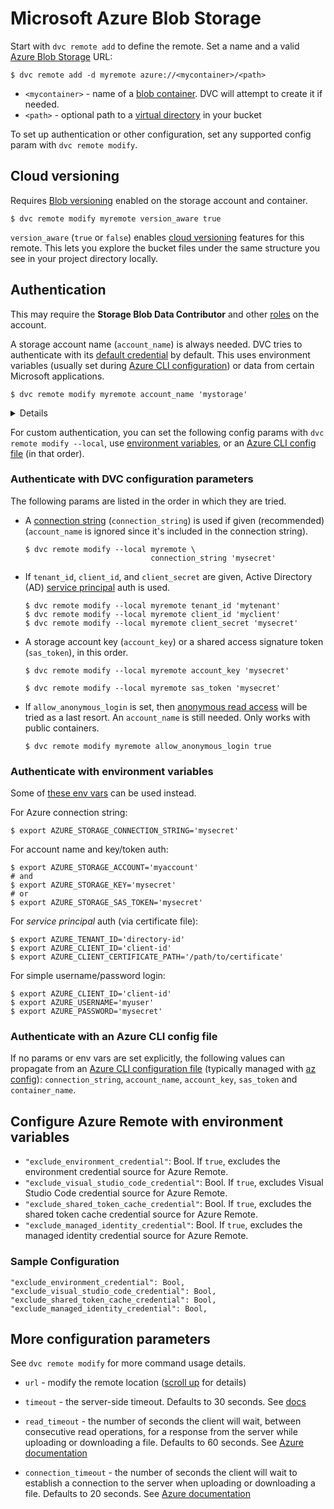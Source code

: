 # Microsoft Azure Blob Storage

<!--
## Microsoft Azure Blob Storage
-->

Start with `dvc remote add` to define the remote. Set a name and a valid [Azure
Blob Storage] URL:

```cli
$ dvc remote add -d myremote azure://<mycontainer>/<path>
```

- `<mycontainer>` - name of a [blob container]. DVC will attempt to create it if
  needed.
- `<path>` - optional path to a [virtual directory] in your bucket

[azure blob storage]: https://azure.microsoft.com/en-us/products/storage/blobs
[blob container]:
  https://learn.microsoft.com/en-us/azure/storage/blobs/blob-containers-portal
[virtual directory]:
  https://learn.microsoft.com/en-us/rest/api/storageservices/naming-and-referencing-containers--blobs--and-metadata#blob-names

To set up authentication or other configuration, set any supported config param
with `dvc remote modify`.

## Cloud versioning

<admon type="info">

Requires [Blob versioning] enabled on the storage account and container.

</admon>

```cli
$ dvc remote modify myremote version_aware true
```

`version_aware` (`true` or `false`) enables [cloud versioning] features for this
remote. This lets you explore the bucket files under the same structure you see
in your project directory locally.

[blob versioning]:
  https://learn.microsoft.com/en-us/azure/storage/blobs/versioning-overview
[cloud versioning]: /docs/user-guide/data-management/cloud-versioning

## Authentication

<admon type="info">

This may require the **Storage Blob Data Contributor** and other [roles] on the
account.

[roles]: https://learn.microsoft.com/en-us/azure/role-based-access-control/

</admon>

A storage account name (`account_name`) is always needed. DVC tries to
authenticate with its [default credential] by default. This uses environment
variables (usually set during [Azure CLI configuration]) or data from certain
Microsoft applications.

```cli
$ dvc remote modify myremote account_name 'mystorage'
```

[default credential]:
  https://docs.microsoft.com/en-us/python/api/azure-identity/azure.identity.defaultazurecredential
[azure cli configuration]:
  https://learn.microsoft.com/en-us/cli/azure/azure-cli-configuration

<details>

### Windows users: click here for more info.

When using default authentication, you may need to enable some of these
exclusion parameters depending on your setup ([details]):

```cli
$ dvc remote modify --system myremote \
             exclude_environment_credential true
$ dvc remote modify --system myremote \
             exclude_visual_studio_code_credential true
$ dvc remote modify --system myremote \
             exclude_shared_token_cache_credential true
$ dvc remote modify --system myremote \
             exclude_managed_identity_credential true
```

[details]:
  https://docs.microsoft.com/en-us/python/api/azure-identity/azure.identity.defaultazurecredential?view=azure-python#parameters

</details>

For custom authentication, you can set the following config params with
`dvc remote modify --local`, use
[environment variables](#authenticate-with-environment-variables), or an
[Azure CLI config file](#authenticate-with-an-azure-cli-config-file) (in that
order).

### Authenticate with DVC configuration parameters

The following params are listed in the order in which they are tried.

- A [connection string] (`connection_string`) is used if given (recommended)
  (`account_name` is ignored since it's included in the connection string).

  ```cli
  $ dvc remote modify --local myremote \
                              connection_string 'mysecret'
  ```

- If `tenant_id`, `client_id`, and `client_secret` are given, Active Directory
  (AD) [service principal] auth is used.

  ```cli
  $ dvc remote modify --local myremote tenant_id 'mytenant'
  $ dvc remote modify --local myremote client_id 'myclient'
  $ dvc remote modify --local myremote client_secret 'mysecret'
  ```

- A storage account key (`account_key`) or a shared access signature token
  (`sas_token`), in this order.

  ```cli
  $ dvc remote modify --local myremote account_key 'mysecret'
  ```

  ```cli
  $ dvc remote modify --local myremote sas_token 'mysecret'
  ```

- If `allow_anonymous_login` is set, then [anonymous read access] will be tried
  as a last resort. An `account_name` is still needed. Only works with public
  containers.

  ```cli
  $ dvc remote modify myremote allow_anonymous_login true
  ```

[connection string]:
  https://learn.microsoft.com/en-us/azure/storage/common/storage-configure-connection-string
[service principal]:
  https://docs.microsoft.com/en-us/azure/active-directory/develop/howto-create-service-principal-portal
[anonymous read access]:
  https://docs.microsoft.com/en-us/azure/storage/blobs/anonymous-read-access-configure

### Authenticate with environment variables

Some of [these env vars] can be used instead.

[these env vars]:
  https://learn.microsoft.com/en-us/python/api/azure-identity/azure.identity.environmentcredential?view=azure-python

For Azure connection string:

```cli
$ export AZURE_STORAGE_CONNECTION_STRING='mysecret'
```

For account name and key/token auth:

```cli
$ export AZURE_STORAGE_ACCOUNT='myaccount'
# and
$ export AZURE_STORAGE_KEY='mysecret'
# or
$ export AZURE_STORAGE_SAS_TOKEN='mysecret'
```

For _service principal_ auth (via certificate file):

```cli
$ export AZURE_TENANT_ID='directory-id'
$ export AZURE_CLIENT_ID='client-id'
$ export AZURE_CLIENT_CERTIFICATE_PATH='/path/to/certificate'
```

For simple username/password login:

```cli
$ export AZURE_CLIENT_ID='client-id'
$ export AZURE_USERNAME='myuser'
$ export AZURE_PASSWORD='mysecret'
```

### Authenticate with an Azure CLI config file

If no params or env vars are set explicitly, the following values can propagate
from an [Azure CLI configuration file] (typically managed with [az config]):
`connection_string`, `account_name`, `account_key`, `sas_token` and
`container_name`.

[azure cli configuration file]:
  https://learn.microsoft.com/en-us/cli/azure/azure-cli-configuration#cli-configuration-file
[az config]: https://docs.microsoft.com/en-us/cli/azure/config

## Configure Azure Remote with environment variables

- `"exclude_environment_credential"`: Bool. If `true`, excludes the environment
  credential source for Azure Remote.
- `"exclude_visual_studio_code_credential"`: Bool. If `true`, excludes Visual
  Studio Code credential source for Azure Remote.
- `"exclude_shared_token_cache_credential"`: Bool. If `true`, excludes the
  shared token cache credential source for Azure Remote.
- `"exclude_managed_identity_credential"`: Bool. If `true`, excludes the managed
  identity credential source for Azure Remote.

### Sample Configuration

```
"exclude_environment_credential": Bool,
"exclude_visual_studio_code_credential": Bool,
"exclude_shared_token_cache_credential": Bool,
"exclude_managed_identity_credential": Bool,
```

## More configuration parameters

<admon type="info">

See `dvc remote modify` for more command usage details.

</admon>

- `url` - modify the remote location ([scroll up](#microsoft-azure-blob-storage)
  for details)

- `timeout` - the server-side timeout. Defaults to 30 seconds. See
  [docs](https://learn.microsoft.com/en-us/rest/api/storageservices/setting-timeouts-for-blob-service-operations)

- `read_timeout` - the number of seconds the client will wait, between
  consecutive read operations, for a response from the server while uploading or
  downloading a file. Defaults to 60 seconds. See [Azure documentation]

- `connection_timeout` - the number of seconds the client will wait to establish
  a connection to the server when uploading or downloading a file. Defaults to
  20 seconds. See [Azure documentation]

[Azure documentation]:
  https://github.com/Azure/azure-sdk-for-python/tree/main/sdk/storage/azure-storage-blob#other-client--per-operation-configuration
